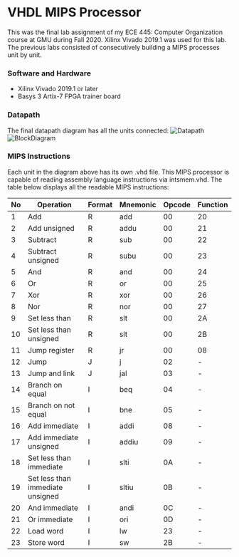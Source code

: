 # VHDL MIPS Processor
This was the final lab assignment of my ECE 445: Computer Organization course at GMU during Fall 2020. Xilinx Vivado 2019.1 was used for this lab. The previous labs consisted of consecutively building a MIPS processes unit by unit. 

### Software and Hardware
* Xilinx Vivado 2019.1 or later
* Basys 3 Artix-7 FPGA trainer board

### Datapath
The final datapath diagram has all the units connected:
![Datapath](https://user-images.githubusercontent.com/99919744/216753496-ee652a91-88ba-44a9-a887-b04e15ed667f.PNG)
![BlockDiagram](https://user-images.githubusercontent.com/99919744/216752387-e6c5a02a-75b3-41a1-8d73-07c20c706fc8.PNG)

### MIPS Instructions
Each unit in the diagram above has its own .vhd file. This MIPS processor is capable of reading assembly language instructions via intsmem.vhd.
The table below displays all the readable MIPS instructions: 

| No   | Operation                        | Format | Mnemonic | Opcode | Function |
|----- | -------------------------------- | ------ | -------- | ------ | -------- |
|  1   | Add                              | R      | add      | 00     | 20       |
|  2   | Add unsigned                     | R      | addu     | 00     | 21       |
|  3   | Subtract                         | R      | sub      | 00     | 22       |
|  4   | Subtract unsigned                | R      | subu     | 00     | 23       |
|  5   | And                              | R      | and      | 00     | 24       |
|  6   | Or                               | R      | or       | 00     | 25       |
|  7   | Xor                              | R      | xor      | 00     | 26       |
|  8   | Nor                              | R      | nor      | 00     | 27       |
|  9   | Set less than                    | R      | slt      | 00     | 2A       |
|  10  | Set less than unsigned           | R      | slt      | 00     | 2B       |
|  11  | Jump register                    | R      | jr       | 00     | 08       |
|  12  | Jump                             | J      | j        | 02     | -        |
|  13  | Jump and link                    | J      | jal      | 03     | -        |
|  14  | Branch on equal                  | I      | beq      | 04     | -        |
|  15  | Branch on not equal              | I      | bne      | 05     | -        |
|  16  | Add immediate                    | I      | addi     | 08     | -        |
|  17  | Add immediate unsigned           | I      | addiu    | 09     | -        |
|  18  | Set less than immediate          | I      | slti     | 0A     | -        |
|  19  | Set less than immediate unsigned | I      | sltiu    | 0B     | -        |
|  20  | And immediate                    | I      | andi     | 0C     | -        |
|  21  | Or immediate                     | I      | ori      | 0D     | -        |
|  22  | Load word                        | I      | lw       | 23     | -        |
|  23  | Store word                       | I      | sw       | 2B     | -        |

